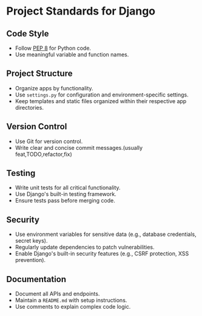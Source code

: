 # Project Standards for Django

## Code Style
- Follow [PEP 8](https://peps.python.org/pep-0008/) for Python code.
- Use meaningful variable and function names.

## Project Structure
- Organize apps by functionality.
- Use `settings.py` for configuration and environment-specific settings.
- Keep templates and static files organized within their respective app directories.

## Version Control
- Use Git for version control.
- Write clear and concise commit messages.(usually feat,TODO,refactor,fix)

## Testing
- Write unit tests for all critical functionality.
- Use Django's built-in testing framework.
- Ensure tests pass before merging code.

## Security
- Use environment variables for sensitive data (e.g., database credentials, secret keys).
- Regularly update dependencies to patch vulnerabilities.
- Enable Django's built-in security features (e.g., CSRF protection, XSS prevention).

## Documentation
- Document all APIs and endpoints.
- Maintain a `README.md` with setup instructions.
- Use comments to explain complex code logic.

